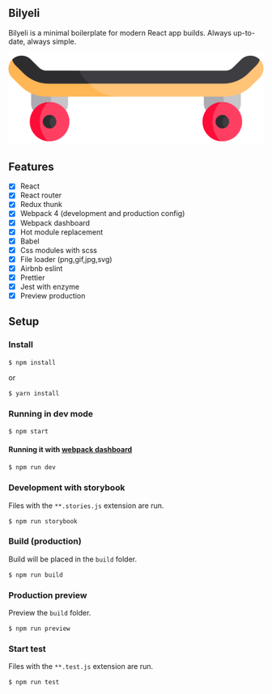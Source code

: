 ## Bilyeli

Bilyeli is a minimal boilerplate for modern React app builds. Always up-to-date, always simple.

<p align="center">
  <img src="src/assets/img/logo.svg" alt="Bilyeli" />
</p>

## Features

- [x] React
- [x] React router
- [x] Redux thunk
- [x] Webpack 4 (development and production config)
- [x] Webpack dashboard
- [x] Hot module replacement
- [x] Babel
- [x] Css modules with scss
- [x] File loader (png,gif,jpg,svg)
- [x] Airbnb eslint
- [x] Prettier
- [x] Jest with enzyme
- [x] Preview production

## Setup

### Install

```
$ npm install
```

or

```
$ yarn install
```

### Running in dev mode

```
$ npm start
```

#### Running it with [webpack dashboard](https://github.com/FormidableLabs/webpack-dashboard)

```
$ npm run dev
```

### Development with storybook

Files with the `**.stories.js` extension are run.

```
$ npm run storybook
```

### Build (production)

Build will be placed in the `build` folder.

```
$ npm run build
```

### Production preview

Preview the `build` folder.

```
$ npm run preview
```

### Start test

Files with the `**.test.js` extension are run.

```
$ npm run test
```
